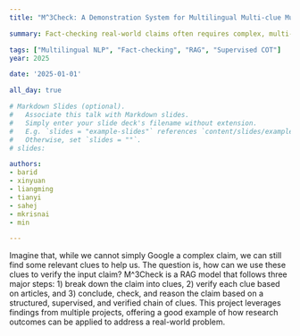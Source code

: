 ```yaml
---
title: "M^3Check: A Demonstration System for Multilingual Multi-clue Multi-Hop Fact-Checking"

summary: Fact-checking real-world claims often requires complex, multi-step reasoning due to the absence of direct evidence to support or refute them. M^3Check guides the model's reasoning process by constructing a structured, supervised, and verified chain of clues for verifying a claim, fostering a transparent, explainable, and user-friendly fact-checking process for multiple languages.

tags: ["Multilingual NLP", "Fact-checking", "RAG", "Supervised COT"]
year: 2025

date: '2025-01-01'

all_day: true

# Markdown Slides (optional).
#   Associate this talk with Markdown slides.
#   Simply enter your slide deck's filename without extension.
#   E.g. `slides = "example-slides"` references `content/slides/example-slides.md`.
#   Otherwise, set `slides = ""`.
# slides:

authors:
- barid
- xinyuan
- liangming
- tianyi
- sahej
- mkrisnai
- min

---
```

Imagine that, while we cannot simply Google a complex claim, we can still find some relevant clues to help us. The question is,  how can we use these clues to verify the input claim?  M^3Check is a RAG model that follows three major steps: 1) break down the claim into clues,  2) verify each clue based on articles, and 3) conclude, check, and reason the claim based on a structured, supervised, and verified chain of clues. This project leverages findings from multiple projects, offering a good example of how research outcomes can be applied to address a real-world problem.
